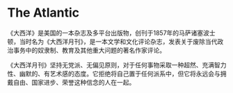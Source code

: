 # The Atlantic 

《大西洋》是美国的一本杂志及多平台出版物，创刊于1857年的马萨诸塞波士顿，当时名为《大西洋月刊》，是一本文学和文化评论杂志，发表关于废除当代政治事务中的奴隶制、教育及其他重大问题的著名作家评论。

《大西洋月刊》坚持无党派、无偏见原则，对于任何事物采取一种超然、充满智力性、幽默的、有艺术感的态度。它拒绝将自己置于任何派系中，但它将永远会与拥戴自由、国家进步、荣誉这种信念的人在一起。
